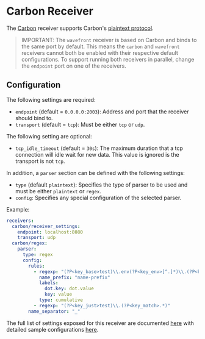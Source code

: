 # Carbon Receiver

The [Carbon](https://github.com/graphite-project/carbon) receiver supports
Carbon's [plaintext
protocol](https://graphite.readthedocs.io/en/stable/feeding-carbon.html#the-plaintext-protocol).

> IMPORTANT: The `wavefront` receiver is based on Carbon and binds to the
same port by default. This means the `carbon` and `wavefront` receivers
cannot both be enabled with their respective default configurations. To
support running both receivers in parallel, change the `endpoint` port on one
of the receivers.

## Configuration

The following settings are required:

* `endpoint` (default = `0.0.0.0:2003`): Address and port that the
  receiver should bind to.
* `transport` (default = `tcp`): Must be either `tcp` or `udp`.

The following setting are optional:

* `tcp_idle_timeout` (default = `30s`): The maximum duration that a tcp
  connection will idle wait for new data. This value is ignored is the
  transport is not `tcp`.

In addition, a `parser` section can be defined with the following settings:

* `type` (default `plaintext`): Specifies the type of parser to be used
  and must be either `plaintext` or `regex`.
* `config`: Specifies any special configuration of the selected parser.

Example:

```yaml
receivers:
  carbon/receiver_settings:
    endpoint: localhost:8080
    transport: udp
  carbon/regex:
    parser:
      type: regex
      config:
        rules:
          - regexp: "(?P<key_base>test)\\.env(?P<key_env>[^.]*)\\.(?P<key_host>[^.]*)"
            name_prefix: "name-prefix"
            labels:
              dot.key: dot.value
              key: value
            type: cumulative
          - regexp: "(?P<key_just>test)\\.(?P<key_match>.*)"
        name_separator: "_"
```

The full list of settings exposed for this receiver are documented [here](./config.go)
with detailed sample configurations [here](./testdata/config.yaml).